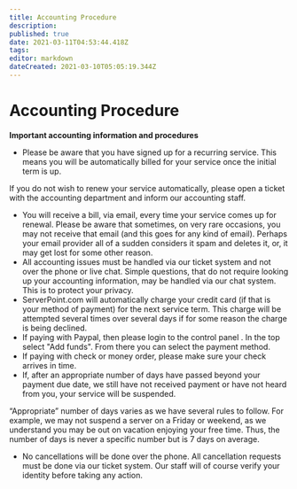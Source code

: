 ```yaml
---
title: Accounting Procedure
description: 
published: true
date: 2021-03-11T04:53:44.418Z
tags: 
editor: markdown
dateCreated: 2021-03-10T05:05:19.344Z
---
```


# Accounting Procedure


**Important accounting information and procedures**

- Please be aware that you have signed up for a recurring service. This means you will be automatically billed for your service once the initial term is up.

If you do not wish to renew your service automatically, please open a ticket with the accounting department and inform our accounting staff.

- You will receive a bill, via email, every time your service comes up for renewal. Please be aware that sometimes, on very rare occasions, you may not receive that email (and this goes for any kind of email). Perhaps your email provider all of a sudden considers it spam and deletes it, or, it may get lost for some other reason.
- All accounting issues must be handled via our ticket system and not over the phone or live chat. Simple questions, that do not require looking up your accounting information, may be handled via our chat system. This is to protect your privacy.
- ServerPoint.com will automatically charge your credit card (if that is your method of payment) for the next service term. This charge will be attempted several times over several days if for some reason the charge is being declined.
- If paying with Paypal, then please login to the control panel . In the top select "Add funds". From there you can select the payment method.
- If paying with check or money order, please make sure your check arrives in time.
- If, after an appropriate number of days have passed beyond your payment due date, we still have not received payment or have not heard from you, your service will be suspended.

“Appropriate” number of days varies as we have several rules to follow. For example, we may not suspend a server on a Friday or weekend, as we understand you may be out on vacation enjoying your free time. Thus, the number of days is never a specific number but is 7 days on average.

- No cancellations will be done over the phone. All cancellation requests must be done via our ticket system. Our staff will of course verify your identity before taking any action.